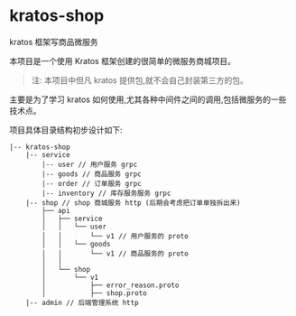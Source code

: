 # kratos-shop
kratos 框架写商品微服务

本项目是一个使用 Kratos 框架创建的很简单的微服务商城项目。
> 注: 本项目中但凡 kratos 提供包,就不会自己封装第三方的包。

主要是为了学习 kratos 如何使用,尤其各种中间件之间的调用,包括微服务的一些技术点。

项目具体目录结构初步设计如下:

```
|-- kratos-shop
    |-- service
        |-- user // 用户服务 grpc
        |-- goods // 商品服务 grpc
        |-- order // 订单服务 grpc
        |-- inventory // 库存服务服务 grpc
    |-- shop // shop 商城服务 http (后期会考虑把订单单独拆出来)
        ├── api
        │   ├── service
        │   │   └── user 
        │   │       └── v1 // 用户服务的 proto
        │   │   └── goods
        │   │       └── v1 // 商品服务的 proto
        │   │           
        │   └── shop
        │       └── v1
        │           ├── error_reason.proto 
        │           ├── shop.proto 
    |-- admin // 后端管理系统 http
```


